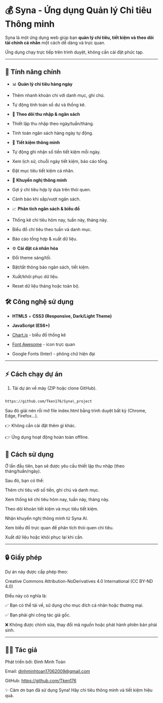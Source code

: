 # 💰 Syna - Ứng dụng Quản lý Chi tiêu Thông minh

Syna là một ứng dụng web giúp bạn **quản lý chi tiêu, tiết kiệm và theo dõi tài chính cá nhân** một cách dễ dàng và trực quan.

Ứng dụng chạy trực tiếp trên trình duyệt, không cần cài đặt phức tạp.

---
## 🚀 Tính năng chính

- 📊 **Quản lý chi tiêu hàng ngày**

- Thêm nhanh khoản chi với danh mục, ghi chú.

- Tự động tính toán số dư và thống kê.

- 💸 **Theo dõi thu nhập & ngân sách**

- Thiết lập thu nhập theo ngày/tuần/tháng.

- Tính toán ngân sách hàng ngày tự động.

- 🏦 **Tiết kiệm thông minh**

- Tự động ghi nhận số tiền tiết kiệm mỗi ngày.

- Xem lịch sử, chuỗi ngày tiết kiệm, báo cáo tổng.

- Đặt mục tiêu tiết kiệm cá nhân.

- 🤖 **Khuyến nghị thông minh**

- Gợi ý chi tiêu hợp lý dựa trên thói quen.

- Cảnh báo khi sắp/vượt ngân sách.

- 📈 **Phân tích ngân sách & biểu đồ**

- Thống kê chi tiêu hôm nay, tuần này, tháng này.

- Biểu đồ chi tiêu theo tuần và danh mục.

- Báo cáo tổng hợp & xuất dữ liệu.

- ⚙️ **Cài đặt cá nhân hóa**

- Đổi theme sáng/tối.

- Bật/tắt thông báo ngân sách, tiết kiệm.

- Xuất/khôi phục dữ liệu.

- Reset dữ liệu tháng hoặc toàn bộ.

## 🛠️ Công nghệ sử dụng

- **HTML5** + **CSS3 (Responsive, Dark/Light Theme)**

- **JavaScript (ES6+)**

- [Chart.js](https://www.chartjs.org/) - biểu đồ thống kê

- [Font Awesome](https://fontawesome.com/) - icon trực quan

- Google Fonts (Inter) - phông chữ hiện đại

---
## ⚡ Cách chạy dự án

1. Tải dự án về máy (ZIP hoặc clone GitHub).

  ```bash

  https://github.com/Tken176/Syna\_project
```

Sau đó giải nén rồi mở file index.html bằng trình duyệt bất kỳ (Chrome, Edge, Firefox...).

👉 Không cần cài đặt thêm gì khác.

👉 Ứng dụng hoạt động hoàn toàn offline.


## 📖 Cách sử dụng

Ở lần đầu tiên, bạn sẽ được yêu cầu thiết lập thu nhập (theo tháng/tuần/ngày).

Sau đó, bạn có thể:

Thêm chi tiêu với số tiền, ghi chú và danh mục.

Xem thống kê chi tiêu hôm nay, tuần này, tháng này.

Theo dõi khoản tiết kiệm và mục tiêu tiết kiệm.

Nhận khuyến nghị thông minh từ Syna AI.

Xem biểu đồ trực quan để phân tích thói quen chi tiêu.

Xuất dữ liệu hoặc khôi phục lại khi cần.

---
## 🔒 Giấy phép

Dự án này được cấp phép theo:

Creative Commons Attribution-NoDerivatives 4.0 International (CC BY-ND 4.0)

Điều này có nghĩa là:

✅ Bạn có thể tải về, sử dụng cho mục đích cá nhân hoặc thương mại.

✅ Bạn phải ghi công tác giả gốc.

❌ Không được chỉnh sửa, thay đổi mã nguồn hoặc phát hành phiên bản phái sinh.

---

## 👨‍💻 Tác giả

Phát triển bởi: Đinh Minh Toàn

Email: dinhminhtoan17062009@gmail.com

GitHub: https://github.com/Tken176

✨ Cảm ơn bạn đã sử dụng Syna! Hãy chi tiêu thông minh và tiết kiệm hiệu quả.
